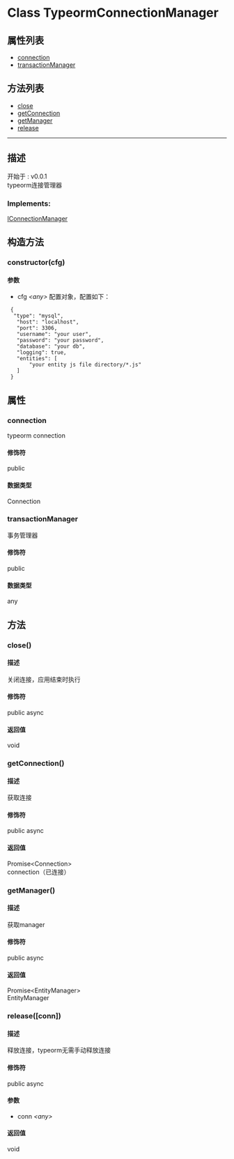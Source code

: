 # Class TypeormConnectionManager
## 属性列表
+ [connection](#PROP_connection)
+ [transactionManager](#PROP_transactionManager)
  
## 方法列表
+ [close](#METHOD_close)
+ [getConnection](#METHOD_getConnection)
+ [getManager](#METHOD_getManager)
+ [release](#METHOD_release)
  
---
## 描述
<font class="since">开始于 : v0.0.1</font>  
typeorm连接管理器  
### Implements:
<font class='datatype'>[IConnectionManager](IConnectionManager)</font>  
## 构造方法
### <a id="METHOD_constructor">constructor(cfg)</a>
#### 参数
+ cfg *&lt;any&gt;* 配置对象，配置如下：  
```  
 {  
  "type": "mysql",  
   "host": "localhost",  
   "port": 3306,  
   "username": "your user",  
   "password": "your password",  
   "database": "your db",  
   "logging": true,  
   "entities": [  
       "your entity js file directory/*.js"  
   ]  
 }  
```
  
## 属性
### <a id="PROP_connection">connection</a>
typeorm connection  
#### 修饰符
<font class="modifier">public</font>  
#### 数据类型
<font class='datatype'>Connection</font>  
### <a id="PROP_transactionManager">transactionManager</a>
事务管理器  
#### 修饰符
<font class="modifier">public</font>  
#### 数据类型
<font class='datatype'>any</font>  
## 方法
### <a id="METHOD_close">close()</a>
#### 描述
关闭连接，应用结束时执行  
#### 修饰符
<font class="modifier">public  async</font>  
#### 返回值
void  
### <a id="METHOD_getConnection">getConnection()</a>
#### 描述
获取连接  
#### 修饰符
<font class="modifier">public  async</font>  
#### 返回值
<font class='datatype'>Promise&lt;Connection&gt;</font>  
connection（已连接）  
### <a id="METHOD_getManager">getManager()</a>
#### 描述
获取manager  
#### 修饰符
<font class="modifier">public  async</font>  
#### 返回值
<font class='datatype'>Promise&lt;EntityManager&gt;</font>  
EntityManager  
### <a id="METHOD_release">release([conn])</a>
#### 描述
释放连接，typeorm无需手动释放连接  
#### 修饰符
<font class="modifier">public  async</font>  
#### 参数
+ conn *&lt;<font class='datatype'>any</font>&gt;* 
  
#### 返回值
void  
